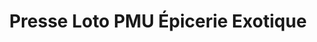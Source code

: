 ---
title: "Presse Loto PMU Épicerie Exotique"
url: /ramonville-saint-agne/presse-loto-pmu-epicerie-exotique/
shop: supermarché
---
